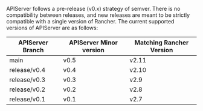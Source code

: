 APIServer follows a pre-release (v0.x) strategy of semver. There is no compatibility between releases, and new releases are meant to be strictly compatible with a single version of Rancher. The current supported versions of APIServer are as follows:

| APIServer Branch | APIServer Minor version | Matching Rancher Version |
|--------------------------|------------------------------------|------------------------------------------------|
| main | v0.5 | v2.11 |
| release/v0.4 | v0.4 | v2.10 |
| release/v0.3 | v0.3 | v2.9 |
| release/v0.2 | v0.2 | v2.8 |
| release/v0.1 | v0.1 | v2.7 |

